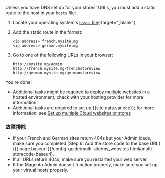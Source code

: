 <div markdown="1">

Unless you have DNS set up for your stores' URLs, you must add a static route to the host in your `hosts` file:

1.  Locate your operating system's [`hosts` file](https://en.wikipedia.org/wiki/Hosts_(file)#Location_in_the_file_system){:target="_blank"}.
2.  Add the static route in the format:

        <ip address> french.mysite.mg
        <ip address> german.mysite.mg
3.  Go to one of the following URLs in your browser:

        http://mysite.mg/admin
        http://french.mysite.mg/frenchstoreview
        http://german.mysite.mg/germanstoreview

You're done!

<div class="bs-callout bs-callout-info" id="info">
  <ul><li>Additional tasks might be required to deploy multiple websites in a hosted environment; check with your hosting provider for more information.</li>
    <li>Additional tasks are required to set up {{site.data.var.ece}}; for more information, see <a href="{{ page.baseurl }}/cloud/project/project-multi-sites.html">Set up multiple Cloud websites or stores</a></li></ul>
</div>

### 故障排除
*	If your French and German sites return 404s but your Admin loads, make sure you completed [Step 6: Add the store code to the base URL]({{ page.baseurl }}/config-guide/multi-site/ms_websites.html#multi-storecode-baseurl).
*	If all URLs return 404s, make sure you restarted your web server.
*	If the Magento Admin doesn't function properly, make sure you set up your virtual hosts properly.
